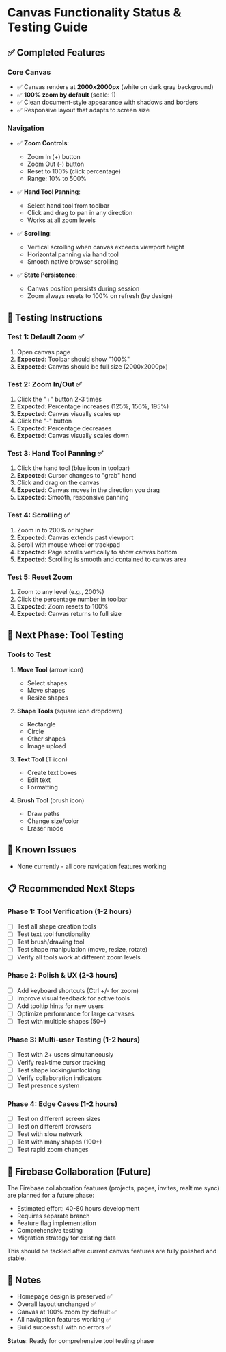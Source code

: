 # Canvas Functionality Status & Testing Guide

## ✅ **Completed Features**

### Core Canvas

- ✅ Canvas renders at **2000x2000px** (white on dark gray background)
- ✅ **100% zoom by default** (scale: 1)
- ✅ Clean document-style appearance with shadows and borders
- ✅ Responsive layout that adapts to screen size

### Navigation

- ✅ **Zoom Controls**:

  - Zoom In (+) button
  - Zoom Out (-) button
  - Reset to 100% (click percentage)
  - Range: 10% to 500%

- ✅ **Hand Tool Panning**:

  - Select hand tool from toolbar
  - Click and drag to pan in any direction
  - Works at all zoom levels

- ✅ **Scrolling**:

  - Vertical scrolling when canvas exceeds viewport height
  - Horizontal panning via hand tool
  - Smooth native browser scrolling

- ✅ **State Persistence**:
  - Canvas position persists during session
  - Zoom always resets to 100% on refresh (by design)

## 🧪 **Testing Instructions**

### Test 1: Default Zoom ✅

1. Open canvas page
2. **Expected**: Toolbar should show "100%"
3. **Expected**: Canvas should be full size (2000x2000px)

### Test 2: Zoom In/Out ✅

1. Click the "+" button 2-3 times
2. **Expected**: Percentage increases (125%, 156%, 195%)
3. **Expected**: Canvas visually scales up
4. Click the "-" button
5. **Expected**: Percentage decreases
6. **Expected**: Canvas visually scales down

### Test 3: Hand Tool Panning ✅

1. Click the hand tool (blue icon in toolbar)
2. **Expected**: Cursor changes to "grab" hand
3. Click and drag on the canvas
4. **Expected**: Canvas moves in the direction you drag
5. **Expected**: Smooth, responsive panning

### Test 4: Scrolling ✅

1. Zoom in to 200% or higher
2. **Expected**: Canvas extends past viewport
3. Scroll with mouse wheel or trackpad
4. **Expected**: Page scrolls vertically to show canvas bottom
5. **Expected**: Scrolling is smooth and contained to canvas area

### Test 5: Reset Zoom

1. Zoom to any level (e.g., 200%)
2. Click the percentage number in toolbar
3. **Expected**: Zoom resets to 100%
4. **Expected**: Canvas returns to full size

## 🎨 **Next Phase: Tool Testing**

### Tools to Test

1. **Move Tool** (arrow icon)
   - Select shapes
   - Move shapes
   - Resize shapes
2. **Shape Tools** (square icon dropdown)

   - Rectangle
   - Circle
   - Other shapes
   - Image upload

3. **Text Tool** (T icon)

   - Create text boxes
   - Edit text
   - Formatting

4. **Brush Tool** (brush icon)
   - Draw paths
   - Change size/color
   - Eraser mode

## 🐛 **Known Issues**

- None currently - all core navigation features working

## 📋 **Recommended Next Steps**

### Phase 1: Tool Verification (1-2 hours)

- [ ] Test all shape creation tools
- [ ] Test text tool functionality
- [ ] Test brush/drawing tool
- [ ] Test shape manipulation (move, resize, rotate)
- [ ] Verify all tools work at different zoom levels

### Phase 2: Polish & UX (2-3 hours)

- [ ] Add keyboard shortcuts (Ctrl +/- for zoom)
- [ ] Improve visual feedback for active tools
- [ ] Add tooltip hints for new users
- [ ] Optimize performance for large canvases
- [ ] Test with multiple shapes (50+)

### Phase 3: Multi-user Testing (1-2 hours)

- [ ] Test with 2+ users simultaneously
- [ ] Verify real-time cursor tracking
- [ ] Test shape locking/unlocking
- [ ] Verify collaboration indicators
- [ ] Test presence system

### Phase 4: Edge Cases (1-2 hours)

- [ ] Test on different screen sizes
- [ ] Test on different browsers
- [ ] Test with slow network
- [ ] Test with many shapes (100+)
- [ ] Test rapid zoom changes

## 🚀 **Firebase Collaboration (Future)**

The Firebase collaboration features (projects, pages, invites, realtime sync) are planned for a future phase:

- Estimated effort: 40-80 hours development
- Requires separate branch
- Feature flag implementation
- Comprehensive testing
- Migration strategy for existing data

This should be tackled after current canvas features are fully polished and stable.

## 📝 **Notes**

- Homepage design is preserved ✅
- Overall layout unchanged ✅
- Canvas at 100% zoom by default ✅
- All navigation features working ✅
- Build successful with no errors ✅

**Status**: Ready for comprehensive tool testing phase

